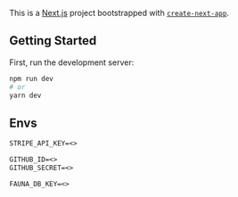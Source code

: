 This is a [Next.js](https://nextjs.org/) project bootstrapped with [`create-next-app`](https://github.com/vercel/next.js/tree/canary/packages/create-next-app).

## Getting Started

First, run the development server:

```bash
npm run dev
# or
yarn dev
```

## Envs
```md
STRIPE_API_KEY=<>

GITHUB_ID=<>
GITHUB_SECRET=<>

FAUNA_DB_KEY=<>

```